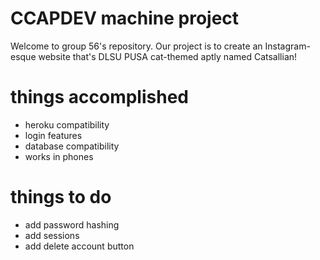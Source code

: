 # CCAPDEV machine project
Welcome to group 56's repository. Our project is to create an Instagram-esque website that's DLSU PUSA cat-themed aptly named Catsallian!

# things accomplished
- heroku compatibility
- login features
- database compatibility
- works in phones

# things to do
- add password hashing
- add sessions
- add delete account button